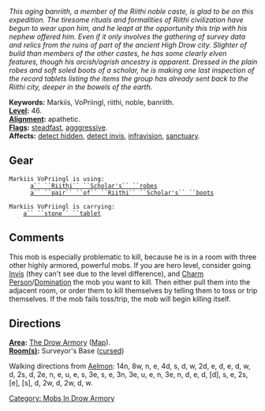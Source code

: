 *This aging banriith, a member of the Riithi noble caste, is glad to be
on this expedition. The tiresome rituals and formalities of Riithi
civilization have begun to wear upon him, and he leapt at the
opportunity this trip with his nephew offered him. Even if it only
involves the gathering of survey data and relics from the ruins of part
of the ancient High Drow city. Slighter of build than members of the
other castes, he has some clearly elven features, though his
orcish/ogrish ancestry is apparent. Dressed in the plain robes and soft
soled boots of a scholar, he is making one last inspection of the record
tablets listing the items the group has already sent back to the Riithi
city, deeper in the bowels of the earth.*

**Keywords:** Markiis, VoPriingl, riithi, noble, banriith.  
**[Level](Level "wikilink"):** 46.  
**[Alignment](Alignment "wikilink"):** apathetic.  
**[Flags](:Category:_Mob_Types "wikilink"):**
[steadfast](Sentinel_Mobs "wikilink"),
[agggressive](Aggressive_Mobs "wikilink").  
**Affects:** [detect hidden](Detect_Hidden "wikilink"), [detect
invis](Detect_Invis "wikilink"), [infravision](Infravision "wikilink"),
[sanctuary](Sanctuary "wikilink").  

## Gear

`Markiis VoPriingl is using:`  
<worn on body>`      `[`a`` ``Riithi`` ``Scholar's`` ``robes`](Riithi_Scholar's_Robes "wikilink")  
<worn on feet>`      `[`a`` ``pair`` ``of`` ``Riithi`` ``Scholar's`` ``boots`](Pair_Of_Riithi_Scholar's_Boots "wikilink")

`Markiis VoPriingl is carrying:`  
`    `[`a`` ``stone`` ``tablet`](Stone_Tablet "wikilink")

## Comments

This mob is especially problematic to kill, because he is in a room with
three other highly armored, powerful mobs. If you are hero level,
consider going [Invis](Invis "wikilink") (they can't see due to the
level difference), and [Charm
Person](Charm_Person "wikilink")/[Domination](Domination "wikilink") the
mob you want to kill. Then either pull them into the adjacent room, or
order them to kill themselves by telling them to toss or trip
themselves. If the mob fails toss/trip, the mob will begin killing
itself.

## Directions

**[Area](:Category:_Areas "wikilink"):** [The Drow
Armory](:Category:_Drow_Armory "wikilink")
([Map](Drow_Armory_Map "wikilink")).  
**[Room(s)](:Category:_Rooms "wikilink"):** Surveyor's Base
([cursed](Cursed_Rooms "wikilink"))

Walking directions from [Aelmon](Aelmon "wikilink"): 14n, 8w, n, e, 4d,
s, d, w, 2d, e, d, e, d, w, d, 2s, d, 2e, n, e, u, e, s, 3e, s, e, 3n,
3e, u, e, n, 3e, n, d, e, d, \[d\], s, e, 2s, \[e\], \[s\], d, 2w, d,
2w, d, w.

[Category: Mobs In Drow
Armory](Category:_Mobs_In_Drow_Armory "wikilink")
